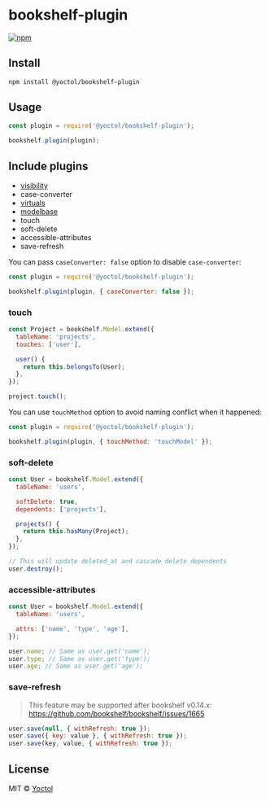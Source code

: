 # bookshelf-plugin

[![npm](https://img.shields.io/npm/v/@yoctol/bookshelf-plugin.svg)](https://www.npmjs.com/package/@yoctol/bookshelf-plugin)

## Install

```sh
npm install @yoctol/bookshelf-plugin
```

## Usage

```js
const plugin = require('@yoctol/bookshelf-plugin');

bookshelf.plugin(plugin);
```

## Include plugins

- [visibility](https://github.com/bookshelf/bookshelf/wiki/Plugin:-Visibility)
- case-converter
- [virtuals](https://github.com/bookshelf/bookshelf/wiki/Plugin:-Virtuals)
- [modelbase](https://github.com/bsiddiqui/bookshelf-modelbase)
- touch
- soft-delete
- accessible-attributes
- save-refresh

You can pass `caseConverter: false` option to disable `case-converter`:

```js
const plugin = require('@yoctol/bookshelf-plugin');

bookshelf.plugin(plugin, { caseConverter: false });
```

### touch

```js
const Project = bookshelf.Model.extend({
  tableName: 'projects',
  touches: ['user'],

  user() {
    return this.belongsTo(User);
  },
});
```

```js
project.touch();
```

You can use `touchMethod` option to avoid naming conflict when it happened:

```js
const plugin = require('@yoctol/bookshelf-plugin');

bookshelf.plugin(plugin, { touchMethod: 'touchModel' });
```

### soft-delete

```js
const User = bookshelf.Model.extend({
  tableName: 'users',

  softDelete: true,
  dependents: ['projects'],

  projects() {
    return this.hasMany(Project);
  },
});
```

```js
// This will update deleted_at and cascade delete dependents
user.destroy();
```

### accessible-attributes

```js
const User = bookshelf.Model.extend({
  tableName: 'users',

  attrs: ['name', 'type', 'age'],
});
```

```js
user.name; // Same as user.get('name');
user.type; // Same as user.get('type');
user.age; // Same as user.get('age');
```

### save-refresh

> This feature may be supported after bookshelf v0.14.x: https://github.com/bookshelf/bookshelf/issues/1665

```js
user.save(null, { withRefresh: true });
user.save({ key: value }, { withRefresh: true });
user.save(key, value, { withRefresh: true });
```

## License

MIT © [Yoctol](https://github.com/Yoctol/bookshelf-plugin)

